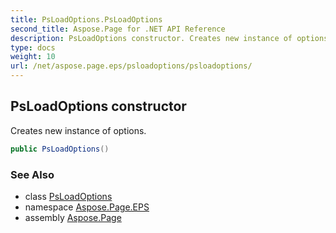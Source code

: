 ```yaml
---
title: PsLoadOptions.PsLoadOptions
second_title: Aspose.Page for .NET API Reference
description: PsLoadOptions constructor. Creates new instance of options
type: docs
weight: 10
url: /net/aspose.page.eps/psloadoptions/psloadoptions/
---
```

## PsLoadOptions constructor

Creates new instance of options.

```csharp
public PsLoadOptions()
```

### See Also

* class [PsLoadOptions](../)
* namespace [Aspose.Page.EPS](../../psloadoptions/)
* assembly [Aspose.Page](../../../)


